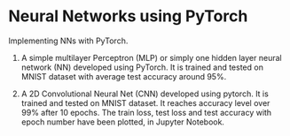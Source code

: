 # Neural Networks using PyTorch

Implementing NNs with PyTorch.  

1) A simple multilayer Perceptron (MLP) or simply one hidden layer neural network (NN) developed using PyTorch. 
   It is trained and tested on MNIST dataset with average test accuracy around 95%. 

2) A 2D Convolutional Neural Net (CNN) developed using pytorch. It is trained and tested on MNIST dataset. It reaches accuracy level over 99% after 10 epochs. The train loss, test loss and test accuracy with epoch number have been plotted, in Jupyter Notebook. 

